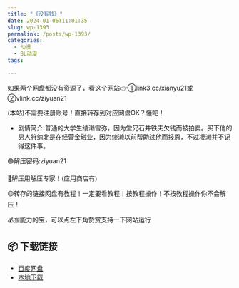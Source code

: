 ```yaml
---
title: "《没有钱》"
date: 2024-01-06T11:01:35
slug: wp-1393
permalink: /posts/wp-1393/
categories:
  - 动漫
  - BL动漫
tags:

---
```


如果两个网盘都没有资源了，看这个网站👉①link3.cc/xianyu21或②vlink.cc/ziyuan21

(本站)不需要注册账号！直接转存到对应网盘OK？懂吧！

*   剧情简介:普通的大学生绫濑雪弥，因为堂兄石井铁夫欠钱而被拍卖。买下他的男人狩纳北是在经营金融业，因为绫濑以前帮助过他而报恩，不过凌濑并不记得这件事。

🟢解压密码:ziyuan21

🔵解压用解压专家！(应用商店有)

🟡转存的链接网盘有教程！一定要看教程！按教程操作！不按教程操作你不会解压！

💰🈶能力的宝，可以点左下角赞赏支持一下网站运行

## 📦 下载链接
- [百度网盘](https://blziyuan21.com/pay-download/1393?key=d697c05ecb&down_id=0)
- [本地下载](https://blziyuan21.com/pay-download/1393?key=d697c05ecb&down_id=1)

